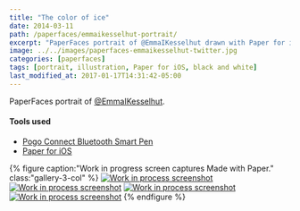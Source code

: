 ```yaml
---
title: "The color of ice"
date: 2014-03-11
path: /paperfaces/emmaikesselhut-portrait/
excerpt: "PaperFaces portrait of @EmmaIKesselhut drawn with Paper for iOS on an iPad."
image: ../../images/paperfaces-emmaikesselhut-twitter.jpg
categories: [paperfaces]
tags: [portrait, illustration, Paper for iOS, black and white]
last_modified_at: 2017-01-17T14:31:42-05:00
---
```


PaperFaces portrait of [@EmmaIKesselhut](https://twitter.com/EmmaIKesselhut).

#### Tools used

- [Pogo Connect Bluetooth Smart Pen](https://www.amazon.com/gp/product/B009K448L4/ref=as_li_ss_tl?ie=UTF8&camp=1789&creative=390957&creativeASIN=B009K448L4&linkCode=as2&tag=mademist-20)
- [Paper for iOS](https://paper.bywetransfer.com/)

{% figure caption:"Work in progress screen captures Made with Paper." class:"gallery-3-col" %}
[![Work in process screenshot](../../images/paperfaces-emmaikesselhut-process-1-600.jpg)](../../images/paperfaces-emmaikesselhut-process-1-lg.jpg)
[![Work in process screenshot](../../images/paperfaces-emmaikesselhut-process-2-600.jpg)](../../images/paperfaces-emmaikesselhut-process-2-lg.jpg)
[![Work in process screenshot](../../images/paperfaces-emmaikesselhut-process-3-600.jpg)](../../images/paperfaces-emmaikesselhut-process-3-lg.jpg)
[![Work in process screenshot](../../images/paperfaces-emmaikesselhut-process-4-600.jpg)](../../images/paperfaces-emmaikesselhut-process-4-lg.jpg)
{% endfigure %}
